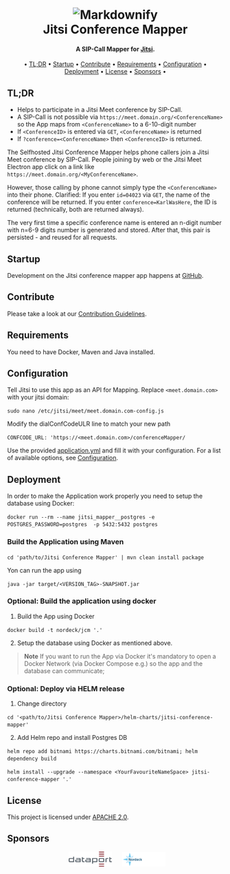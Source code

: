 <h1 align="center">
  <br>
  <div href="https://nordeck.net/" style="text-align: center;"><img src="https://nordeck.net/wp-content/uploads/2020/05/NIC_logo_Nordeck-300x101.png" alt="Markdownify" width="200"></div>
  Jitsi Conference Mapper
  <br>
</h1>
<h4 align="center">A SIP-Call Mapper for <a href="https://jitsi.org/" target="_blank">Jitsi</a>.</h4>

<div align="center">

• [TL;DR](#TL;DR)
• [Startup](#Startup) 
• [Contribute](#Contribute) 
• [Requirements](#Requirements) 
• [Configuration](#Configuration) 
• [Deployment](#Deployment) 
• [License](#License) 
• [Sponsors](#Sponsors) •

</div>

## TL;DR

- Helps to participate in a Jitsi Meet conference by SIP-Call.
- A SIP-Call is not possible via `https://meet.domain.org/<ConferenceName>` so the App maps from `<ConferenceName>` to a 6-10-digit number
- If `<ConferenceID>` is entered via `GET`, `<ConferenceName>` is returned
- If `?conference=<ConferenceName>` then `<ConferenceID>` is returned. 

The Selfhosted Jitsi Conference Mapper helps phone callers join a Jitsi Meet conference by SIP-Call.
People joining by web or the Jitsi Meet Electron app click on a link like `https://meet.domain.org/<MyConferenceName>`.

However, those calling by phone cannot simply type the `<ConferenceName>` into their phone. Clarified: If you enter `id=04023` via `GET`, the name of the conference will be returned. If you enter `conference=KarlWasHere`, the ID is returned (technically, both are returned always).

The very first time a specific conference name is entered an n-digit number with n=6-9 digits number is generated and stored. After that, this pair is persisted - and reused for all requests.

## Startup

Development on the Jitsi conference mapper app happens at [GitHub](https://github.com/nordeck/Jitsi-Conference-Mapper).

## Contribute

Please take a look at our [Contribution Guidelines](https://github.com/nordeck/.github/blob/main/docs/CONTRIBUTING.md).

## Requirements

You need to have Docker, Maven and Java installed. 

## Configuration

Tell Jitsi to use this app as an API for Mapping. Replace `<meet.domain.com> ` with your jitsi domain:

`sudo nano /etc/jitsi/meet/meet.domain.com-config.js`

Modify the dialConfCodeULR line to match your new path

`CONFCODE_URL: 'https://<meet.domain.com>/conferenceMapper/`

Use the provided [application.yml](./src/main/resources/application.yaml) and fill it with your configuration.
For a list of available options, see [Configuration](./.docs/configuration.md).

## Deployment

In order to make the Application work properly you need to setup the database using Docker:

`docker run --rm --name jitsi_mapper__postgres -e POSTGRES_PASSWORD=postgres  -p 5432:5432 postgres`

### Build the Application using Maven

`cd 'path/to/Jitsi Conference Mapper' | mvn clean install package`

Yon can run the app using

`java -jar target/<VERSION_TAG>-SNAPSHOT.jar`

### Optional: Build the application using docker 

1. Build the App using Docker

`docker build -t nordeck/jcm '.'`

2. Setup the database using Docker as mentioned above.

> **Note** If you want to run the App via Docker it's mandatory to open a Docker Network (via Docker Compose e.g.) 
so the app and the database can communicate;

### Optional: Deploy via HELM release

1. Change directory

`cd '<path/to/Jitsi Conference Mapper>/helm-charts/jitsi-conference-mapper'`

2. Add Helm repo and install Postgres DB

`helm repo add bitnami https://charts.bitnami.com/bitnami; helm dependency build`

`helm install --upgrade --namespace <YourFavouriteNameSpace> jitsi-conference-mapper '.'`

## License

This project is licensed under [APACHE 2.0](./LICENSE).

## Sponsors

<p align="center">
   &nbsp;
   <a href="https://www.dataport.de/"><img src="./.docs/logos/dataportlogo.png" alt="Dataport" width="20%"></a>
   &nbsp;&nbsp;&nbsp;&nbsp;
   <a href="https://www.nordeck.net/"><img src="./.docs/logos/nordecklogo.png" alt="Nordeck" width="20%"></a>
</p>
